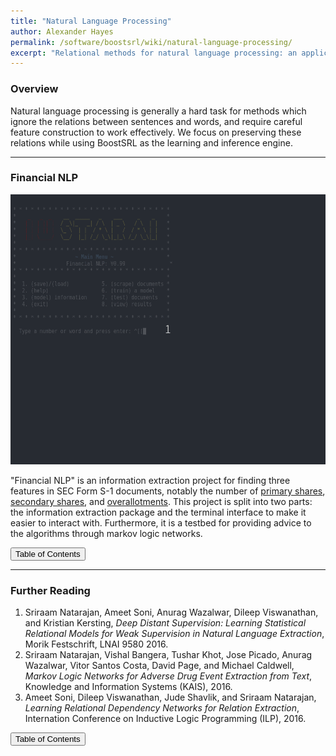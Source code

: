 ```yaml
---
title: "Natural Language Processing"
author: Alexander Hayes
permalink: /software/boostsrl/wiki/natural-language-processing/
excerpt: "Relational methods for natural language processing: an application of BoostSRL."
---
```


### Overview

Natural language processing is generally a hard task for methods which ignore the relations between sentences and words, and require careful feature construction to work effectively. We focus on preserving these relations while using BoostSRL as the learning and inference engine.

---

### Financial NLP

<img src="https://raw.githubusercontent.com/boost-starai/BoostSRL-Misc/master/Gifs/Financial-NLP-0-99.gif" alt="Gif showing how financial nlp works." width="576" height="432" display="block" margin="auto">

"Financial NLP" is an information extraction project for finding three features in SEC Form S-1 documents, notably the number of [primary shares](http://www.investopedia.com/terms/p/primaryoffering.asp), [secondary shares](http://www.investopedia.com/terms/s/secondaryoffering.asp), and [overallotments](http://www.investopedia.com/terms/o/overallotment.asp). This project is split into two parts: the information extraction package and the terminal interface to make it easier to interact with. Furthermore, it is a testbed for providing advice to the algorithms through markov logic networks.

<button class="btn btn--primary btn--large" onclick="topOfPage()">Table of Contents</button>

---

### Further Reading

1. Sriraam Natarajan, Ameet Soni, Anurag Wazalwar, Dileep Viswanathan, and Kristian Kersting, *Deep Distant Supervision: Learning Statistical Relational Models for Weak Supervision in Natural Language Extraction*, Morik Festschrift, LNAI 9580 2016.
2. Sriraam Natarajan, Vishal Bangera, Tushar Khot, Jose Picado, Anurag Wazalwar, Vitor Santos Costa, David Page, and Michael Caldwell, *Markov Logic Networks for Adverse Drug Event Extraction from Text*, Knowledge and Information Systems (KAIS), 2016.
3. Ameet Soni, Dileep Viswanathan, Jude Shavlik, and Sriraam Natarajan, *Learning Relational Dependency Networks for Relation Extraction*, Internation Conference on Inductive Logic Programming (ILP), 2016.

<button class="btn btn--primary btn--large" onclick="topOfPage()">Table of Contents</button>

<script>
function topOfPage() {
    $('html, body').animate({ scroll: 0 }, 'fast');
}
</script>
